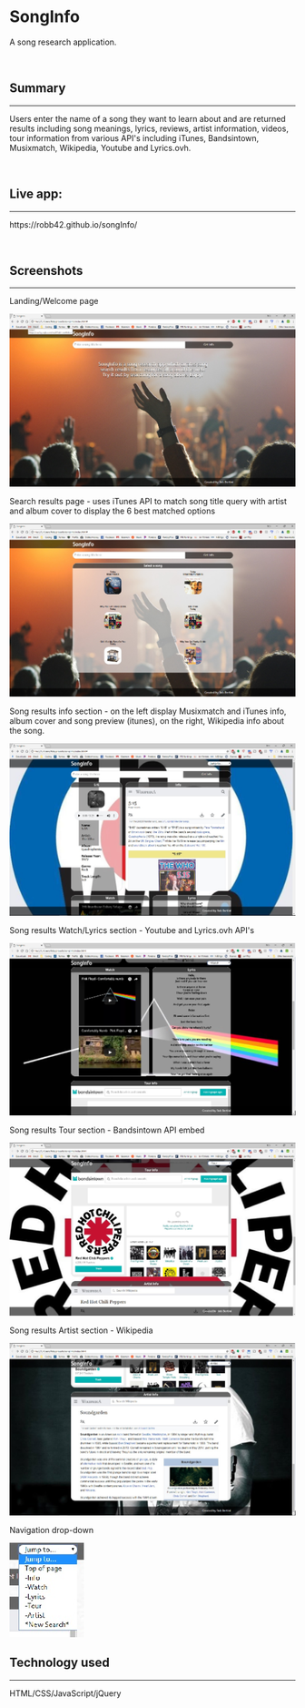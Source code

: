 <h1>SongInfo</h1>
<p>A song research application.</p><br>


<h2>Summary</h2><hr>
<p>Users enter the name of a song they want to learn about and are returned results including song meanings, lyrics, reviews, artist information, videos, tour information from various API's including iTunes, Bandsintown, Musixmatch, Wikipedia, Youtube and Lyrics.ovh.</p><br>


<h2>Live app:</h2><hr>
<p>https://robb42.github.io/songInfo/</p><br>


<h2>Screenshots</h2><hr>
<p>Landing/Welcome page</p>
<img src="img/welcome.jpg">
<br>
<p>Search results page - uses iTunes API to match song title query with artist and album cover to display the 6 best matched options</p>
<img src="img/searchresults.jpg">
<br>
<p>Song results info section - on the left display Musixmatch and iTunes info, album cover and song preview (itunes), on the right, Wikipedia info about the song.</p>
<img src="img/songresults1.jpg">
<br>
<p>Song results Watch/Lyrics section - Youtube and Lyrics.ovh API's</p>
<img src="img/songresults2.jpg">
<br>
<p>Song results Tour section - Bandsintown API embed</p>
<img src="img/songresults3.jpg">
<br>
<p>Song results Artist section - Wikipedia</p>
<img src="img/songresults4.jpg">
<br>
<p>Navigation drop-down</p>
<img src="img/navmenu.jpg"><br>


<h2>Technology used</h2><hr>
<p>HTML/CSS/JavaScript/jQuery</p>